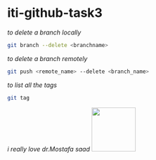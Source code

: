# iti-github-task3

*to delete a branch locally*

```Bash
git branch --delete <branchname>
```
*to delete a branch remotely*
```Bash
git push <remote_name> --delete <branch_name>
```
*to list all the tags*
```bash
git tag
```

*i really love dr.Mostafa saad*
<img src="https://avatars.githubusercontent.com/u/5536363?v=4" width="100" height="100" display="block">




